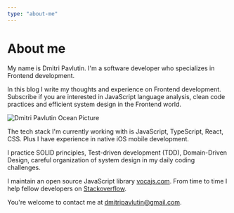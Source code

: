 ```yaml
---
type: "about-me"
---
```


# About me

My name is Dmitri Pavlutin. I'm a software developer who specializes in Frontend development.  

In this blog I write my thoughts and experience on Frontend development. Subscribe if you are interested in JavaScript language analysis, clean code practices and efficient system design in the Frontend world.  

![Dmitri Pavlutin Ocean Picture](./images/dmitri-pavlutin-ocean.png)

The tech stack I'm currently working with is JavaScript, TypeScript, React, CSS. Plus I have experience in native iOS mobile development.   

I practice SOLID principles, Test-driven development (TDD), Domain-Driven Design, careful organization of system design in my daily coding challenges. 

I maintain an open source JavaScript library [vocajs.com](https://vocajs.com). From time to time I help fellow developers on [Stackoverflow](http://stackoverflow.com/users/1894471/dmitri-pavlutin). 

You're welcome to contact me at [dmitripavlutin@gmail.com](mailto:dmitripavlutin@gmail.com).